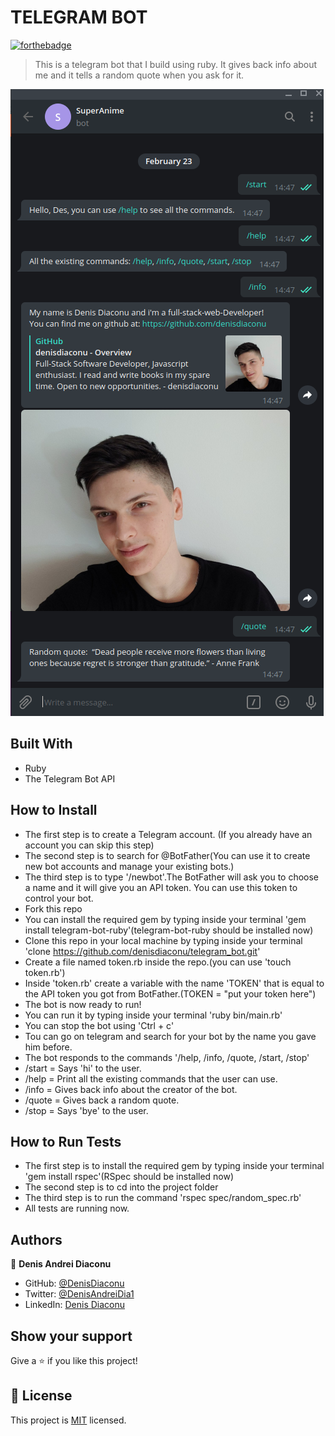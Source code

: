 # TELEGRAM BOT


[![forthebadge](https://forthebadge.com/images/badges/made-with-ruby.svg)](https://forthebadge.com)

> This is a telegram bot that I build using ruby. It gives back info about me and it tells a random quote when you ask for it.

![Screenshot](https://github.com/denisdiaconu/telegram_bot/blob/test/assets/Screenshot%20from%202021-02-23%2014-49-32.png)

## Built With

- Ruby
- The Telegram Bot API

## How to Install

- The first step is to create a Telegram account. (If you already have an account you can skip this step)
- The second step is to search for @BotFather(You can use it to create new bot accounts and manage your existing bots.)
- The third step is to type '/newbot'.The BotFather will ask you to choose a name and it will give you an API token. You can use this token to control your bot.
- Fork this repo
- You can install the required gem by typing inside your terminal 'gem install telegram-bot-ruby'(telegram-bot-ruby should be installed now)
- Clone this repo in your local machine by typing inside your terminal 'clone https://github.com/denisdiaconu/telegram_bot.git'
- Create a file named token.rb inside the repo.(you can use 'touch token.rb')
- Inside 'token.rb' create a variable with the name 'TOKEN' that is equal to the API token you got from BotFather.(TOKEN = "put your token here")
- The bot is now ready to run!
- You can run it by typing inside your terminal 'ruby bin/main.rb'
- You can stop the bot using 'Ctrl + c'
- Tou can go on telegram and search for your bot by the name you gave him before.
- The bot responds to the commands '/help, /info, /quote, /start, /stop'
- /start = Says 'hi' to the user.
- /help = Print all the existing commands that the user can use.
- /info = Gives back info about the creator of the bot.
- /quote = Gives back a random quote.
- /stop = Says 'bye' to the user.


## How to Run Tests

- The first step is to install the required gem by typing inside your terminal 'gem install rspec'(RSpec should be installed now)
- The second step is to cd into the project folder
- The third step is to run the command 'rspec spec/random_spec.rb'
- All tests are running now.


## Authors

👤 **Denis Andrei Diaconu**

- GitHub: [@DenisDiaconu](https://github.com/denisdiaconu)
- Twitter: [@DenisAndreiDia1](https://twitter.com/DenisAndreiDia1)
- LinkedIn: [Denis Diaconu](https://www.linkedin.com/in/denis-diaconu-1394091b7/)

## Show your support

Give a ⭐️ if you like this project!

## 📝 License

This project is [MIT](lic.url) licensed.
